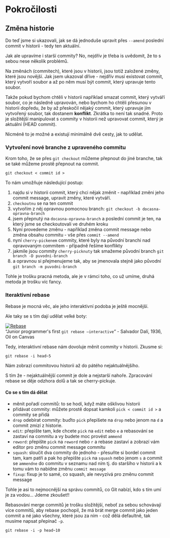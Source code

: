 # Pokročilosti
## Změna historie
Do teď jsme si ukazovali, jak se dá jednoduše upravit přes `--amend` poslední commit v historii - tedy ten aktuální.

Jak ale upravíme i starší commity? No, nejdřív je třeba is uvědomit, že to s sebou nese několik problémů.

Na změnách (commitech), které jsou v historii, jsou totiž založené změny, které jsou novější. Jak jsem ukazoval dříve - nejdřív musí existovat commit, který vytvoří soubor a až po něm musí být commit, který upravuje tento soubor.

Takže pokud bychom chtěli v historii například smazat commit, který vytváří soubor, co je následně upravován, nebo bychom ho chtěli přesunou v historii dopředu, že by až přeskočil nějaký commit, který upravuje jím vytvořený soubor, tak dostanem **konflikt**. Zkrátka to není tak snadné. Proto je složitější manipulovat s commity v historii než upravovat commit, který je aktuální (HEAD commit).

Nicméně to je možné a existují minimálně dvě cesty, jak to udělat.

### Vytvoření nové branche z upraveného commitu
Krom toho, že se přes `git checkout` můžeme přepnout do jiné branche, tak se také můžeme prostě přepnout na commit.
```
git checkout < commit id >
```
To nám umožňuje následující postup:

1. najdu si v historii commit, který chci nějak změnit - například změni jeho commit message, upravit změny, které vytváří.
2. `checkoutnu` se na ten commit
3. vytvořím z něj opravnou pomocnou branch: `git checkout -b docasna-opravna-branch`
4. jsem přepnutý na `docasna-opravna-branch` a poslední commit je ten, na který jsme se checkoutovali ve druhém kroku
5. Nyní provedeme změnu - například změna commit message nebo změna obsahu commitu - vše přes `commit --amend`
6. nyní `cherry-pickenem` commity, které byly na původní branchi nad opravovaným commitem - případně řešíme konflikty
7. jakmile jsou commity `cherry-picknuty` tak smažeme původní branch `git branch -D puvodni-branch`
8. a opravnou si přejmenujeme tak, aby se jmenovala stejně jako původní `git branch -m puvodni-branch`

Tohle je trošku pracná metoda, ale je v rámci toho, co už umíme, druhá metoda je trošku víc fancy.

### Iteraktivní rebase
Rebase je mocná věc, ale jeho interaktivní podoba je ještě mocnější.

Ale taky se s tím dají udělat velké boty:

[![Rebase](http://65.media.tumblr.com/4c5d2f68624a568985c59423a27fcb3c/tumblr_o5fadyZqP61ugyavxo1_1280.jpg)](Rebase)<br>
“Junior programmer's first `git rebase –interactive`“ - Salvador Dalí, 1936, Oil on Canvas

Tedy, interaktivní rebase nám dovoluje měnit commity v historii.
Zkusme si:
```
git rebase -i head~5
```
Nám zobrazí commitovou historii až do pátého nejaktuálnějšího.

S tím že - nejaktuálnější commit je dole a nejstarší nahoře. Zpracování rebase se děje odzhora dolů a tak se cherry-pickuje.

#### Co se s tím dá dělat
- měnit pořadí commitů: to se hodí, když máte ošklivou historii
- přidávat commity: můžete prostě dopsat kamkoli `pick < commit id >` a commity se přidá
- `drop` odebírat commity: buďto `pick` přepíšete na `drop` nebo jenom na `d` a commit zmizí z historie.
- `edit`: přepište tam, kde chcete `pick` na `edit` nebo `e` a rebasování se zastaví na commitu a vy budete moc provést `ammend`
- `reword`: přepište `pick` na `reword` nebo `r` a rebase zastaví a zobrazí vám editor pro změnu commit message commitu
- `squash`: sloučit dva commity do jednoho - přesuňte si bordel commit tam, kam patří a pak ho přepište `pick` na `squash` nebo jenom `s` a commit se `ammendne` do commitu v seznamu nad ním tj. do staršího v historii a k tomu vám to nabídne změnu `commit message`
- `fixup`: fixup je to samé, co squash, ale nevyzívá pro změnu commit message

Tohle je asi to nejmocnější na správu commitů, co Git nabízí, kdo s tím umí je za vodou... Jdeme zkoušet!!

Rebasování merge commitů je trošku složitější, neboť za sebou schovávají více commitů, aby rebase pochopil, že má brát merge commit jako jeden commit a né jako všechny, které jsou za ním - což dělá defaultně, tak musíme napsat přepínač `-p`.
```
git rebase -i -p head~10
```
